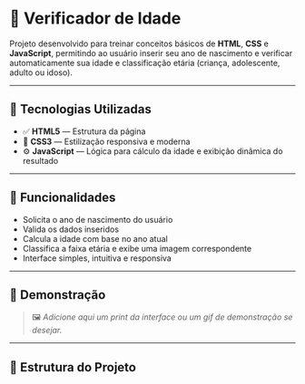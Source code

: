 # 🧓 Verificador de Idade

Projeto desenvolvido para treinar conceitos básicos de **HTML**, **CSS** e **JavaScript**, permitindo ao usuário inserir seu ano de nascimento e verificar automaticamente sua idade e classificação etária (criança, adolescente, adulto ou idoso).

---

## 🚀 Tecnologias Utilizadas

- ✅ **HTML5** — Estrutura da página  
- 🎨 **CSS3** — Estilização responsiva e moderna  
- ⚙️ **JavaScript** — Lógica para cálculo da idade e exibição dinâmica do resultado

---

## 🎯 Funcionalidades

- Solicita o ano de nascimento do usuário  
- Valida os dados inseridos  
- Calcula a idade com base no ano atual  
- Classifica a faixa etária e exibe uma imagem correspondente  
- Interface simples, intuitiva e responsiva  

---

## 📸 Demonstração

> 🖼️ *Adicione aqui um print da interface ou um gif de demonstração se desejar.*

---

## 📁 Estrutura do Projeto
  

 
